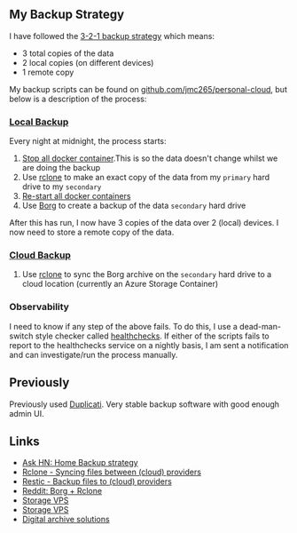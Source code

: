 ## My Backup Strategy

I have followed the [3-2-1 backup strategy](https://www.backblaze.com/blog/the-3-2-1-backup-strategy/) which means:

- 3 total copies of the data
- 2 local copies (on different devices)
- 1 remote copy

My backup scripts can be found on [github.com/jmc265/personal-cloud](https://github.com/jmc265/personal-cloud/tree/main/backup), but below is a description of the process:

### [Local Backup](https://github.com/jmc265/personal-cloud/blob/main/backup/backupLocal.sh)

Every night at midnight, the process starts:

1. [Stop all docker container](https://github.com/jmc265/personal-cloud/blob/main/stop-all.sh).This is so the data doesn't change whilst we are doing the backup
2. Use [rclone](https://rclone.org/) to make an exact copy of the data from my `primary` hard drive to my `secondary`
3. [Re-start all docker containers](https://github.com/jmc265/personal-cloud/blob/main/start-all.sh)
4. Use [Borg](https://borgbackup.readthedocs.io) to create a backup of the data `secondary` hard drive

After this has run, I now have 3 copies of the data over 2 (local) devices. I now need to store a remote copy of the data.

### [Cloud Backup](https://github.com/jmc265/personal-cloud/blob/main/backup/backupCloud.sh)

1. Use [rclone](https://rclone.org/) to sync the Borg archive on the `secondary` hard drive to a cloud location (currently an Azure Storage Container)

### Observability

I need to know if any step of the above fails. To do this, I use a dead-man-switch style checker called [healthchecks](https://github.com/healthchecks/healthchecks). If either of the scripts fails to report to the healthchecks service on a nightly basis, I am sent a notification and can investigate/run the process manually.

## Previously

Previously used [Duplicati](https://www.duplicati.com/). Very stable backup software with good enough admin UI.

## Links

- [Ask HN: Home Backup strategy](https://news.ycombinator.com/item?id=29978099)
- [Rclone - Syncing files between (cloud) providers](https://rclone.org/)
- [Restic - Backup files to (cloud) providers](https://restic.readthedocs.io/en/stable/)
- [Reddit: Borg + Rclone](https://www.reddit.com/r/unRAID/comments/e6l4x6/tutorial_borg_rclone_v2_the_best_method_to/?utm_source=amp&utm_medium=&utm_content=post_body)
- [Storage VPS](https://www.time4vps.com/storage-vps/#annually)
- [Storage VPS](https://buyvm.net/storage-vps/)
- [Digital archive solutions](https://news.ycombinator.com/item?id=31149427 )
